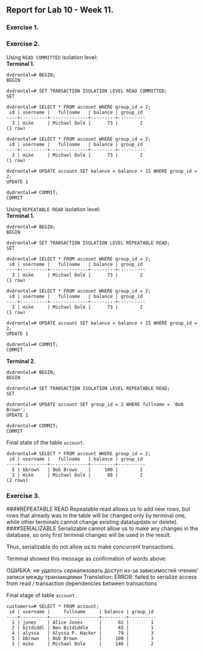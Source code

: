 ## Report for Lab 10 - Week 11.

### Exercise 1.

### Exercise 2.

Using `READ COMMITTED` isolation level: \
<b>Terminal 1. </b>
```
dvdrental=# BEGIN; 
BEGIN 

dvdrental=# SET TRANSACTION ISOLATION LEVEL READ COMMITTED; 
SET 

dvdrental=# SELECT * FROM account WHERE group_id = 2; 
 id | username |   fullname   | balance | group_id 
----+----------+--------------+---------+----------
  3 | mike     | Michael Dole |      73 |        2
(1 row)

dvdrental=# SELECT * FROM account WHERE group_id = 2;
 id | username |   fullname   | balance | group_id 
----+----------+--------------+---------+----------
  3 | mike     | Michael Dole |      73 |        2
(1 row)

dvdrental=# UPDATE account SET balance = balance + 15 WHERE group_id = 2;
UPDATE 1

dvdrental=# COMMIT;
COMMIT
```

Using `REPEATABLE READ` isolation level: \
<b>Terminal 1. </b>
```
dvdrental=# BEGIN;
BEGIN

dvdrental=# SET TRANSACTION ISOLATION LEVEL REPEATABLE READ;
SET

dvdrental=# SELECT * FROM account WHERE group_id = 2;
 id | username |   fullname   | balance | group_id 
----+----------+--------------+---------+----------
  3 | mike     | Michael Dole |      73 |        2
(1 row)

dvdrental=# SELECT * FROM account WHERE group_id = 2;
 id | username |   fullname   | balance | group_id 
----+----------+--------------+---------+----------
  3 | mike     | Michael Dole |      73 |        2
(1 row)

dvdrental=# UPDATE account SET balance = balance + 15 WHERE group_id = 2;
UPDATE 1

dvdrental=# COMMIT;
COMMIT
```


<b> Terminal 2. </b>

```
dvdrental=# BEGIN;
BEGIN

dvdrental=# SET TRANSACTION ISOLATION LEVEL REPEATABLE READ;
SET

dvdrental=# UPDATE account SET group_id = 2 WHERE fullname = 'Bob Brown';
UPDATE 1

dvdrental=# COMMIT;
COMMIT

```

Final state of the table `account`. 

```
dvdrental=# SELECT * FROM account WHERE group_id = 2;
 id | username |   fullname   | balance | group_id 
----+----------+--------------+---------+----------
  5 | bbrown   | Bob Brown    |     100 |        2
  3 | mike     | Michael Dole |      88 |        2
(2 rows)
```

### Exercise 3.
####REPEATABLE READ
Repeatable read allows us to add new rows,
but rows that already was in the table
will be changed only by terminal one, while other terminals
cannot change existing data(update or delete).
####SERIALIZABLE
Serializable cannot allow us to make any changes in the database,
so only first terminal changes will be used in the result.

Thus, serializable do not allow us to make concurrent transactions.

Terminal showed this message as confirmation of words above:

ОШИБКА:  не удалось сериализовать доступ из-за зависимостей чтения/записи между транзакциями
Translation: ERROR: failed to serialize access from read / transaction dependencies between transactions 

Final stage of table `account`.
```
customers=# SELECT * FROM account;
 id | username |     fullname     | balance | group_id
----+----------+------------------+---------+----------
  1 | jones    | Alice Jones      |      82 |        1
  2 | bitdiddl | Ben Bitdiddle    |      65 |        1
  4 | alyssa   | Alyssa P. Hacker |      79 |        3
  5 | bbrown   | Bob Brown        |     100 |        3
  3 | mike     | Michael Dole     |     146 |        2
```
